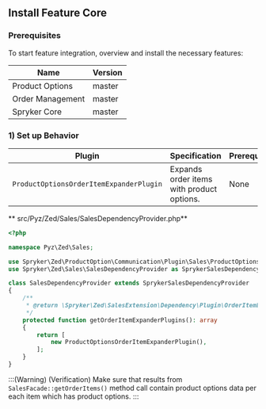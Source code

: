 ## Install Feature Core

### Prerequisites
To start feature integration, overview and install the necessary features:

| Name | Version |
| --- | --- |
| Product Options | master |
| Order Management | master |
| Spryker Core | master |

### 1) Set up Behavior
| Plugin | Specification | Prerequisites | Namespace |
| --- | --- | --- | --- |
| `ProductOptionsOrderItemExpanderPlugin` | Expands order items with product options. | None | `Spryker\Zed\ProductOption\Communication\Plugin\Sales` |

** src/Pyz/Zed/Sales/SalesDependencyProvider.php**

```php
<?php

namespace Pyz\Zed\Sales;

use Spryker\Zed\ProductOption\Communication\Plugin\Sales\ProductOptionsOrderItemExpanderPlugin;
use Spryker\Zed\Sales\SalesDependencyProvider as SprykerSalesDependencyProvider;

class SalesDependencyProvider extends SprykerSalesDependencyProvider
{
    /**
     * @return \Spryker\Zed\SalesExtension\Dependency\Plugin\OrderItemExpanderPluginInterface[]
     */
    protected function getOrderItemExpanderPlugins(): array
    {
        return [
            new ProductOptionsOrderItemExpanderPlugin(),
        ];
    }
}
```

:::(Warning) (Verification)
Make sure that results from `SalesFacade::getOrderItems()` method call contain product options data per each item which has product options.
:::